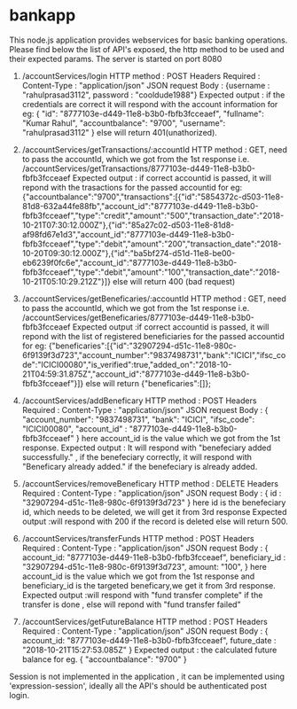 # bankapp
This node.js application provides webservices for basic banking operations.
Please find below the list of API's exposed, the http method to be used and their expected params. 
The server is started on port 8080

1. /accountServices/login 
HTTP method : POST
Headers Required : Content-Type : "application/json"
JSON request Body : {username : "rahulprasad3112", password : "cooldude1988"}
Expected output : if the credentials are correct it will respond with the account information for eg:
{
    "id": "8777103e-d449-11e8-b3b0-fbfb3fcceaef",
    "fullname": "Kumar Rahul",
    "accountbalance": "9700",
    "username": "rahulprasad3112"
}
else will return 401(unathorized).

2. /accountServices/getTransactions/:accountId
HTTP method : GET, need to pass the accountId, which we got from the 1st response i.e. 
/accountServices/getTransactions/8777103e-d449-11e8-b3b0-fbfb3fcceaef
Expected output : if correct accountid is passed, it will repond with the trasactions for the passed accountid for eg:
{"accountbalance":"9700","transactions":[{"id":"5854372c-d503-11e8-81d8-632a44fe88fb","account_id":"8777103e-d449-11e8-b3b0-fbfb3fcceaef","type":"credit","amount":"500","transaction_date":"2018-10-21T07:30:12.000Z"},{"id":"85a27c02-d503-11e8-81d8-af98fd67e1d3","account_id":"8777103e-d449-11e8-b3b0-fbfb3fcceaef","type":"debit","amount":"200","transaction_date":"2018-10-20T09:30:12.000Z"},{"id":"ba5bf274-d51d-11e8-be00-eb6239f0fc6e","account_id":"8777103e-d449-11e8-b3b0-fbfb3fcceaef","type":"debit","amount":"100","transaction_date":"2018-10-21T05:10:29.212Z"}]}
else will return 400 (bad request)

3. /accountServices/getBeneficaries/:accountId
HTTP method : GET, need to pass the accountId, which we got from the 1st response i.e. 
/accountServices/getBeneficaries/8777103e-d449-11e8-b3b0-fbfb3fcceaef
Expected output :if correct accountid is passed, it will repond with the list of registered beneficiaries for the passed accountid for eg:
{"beneficaries":[{"id":"32907294-d51c-11e8-980c-6f9139f3d723","account_number":"9837498731","bank":"ICICI","ifsc_code":"ICICI00080","is_verified":true,"added_on":"2018-10-21T04:59:31.875Z","account_id":"8777103e-d449-11e8-b3b0-fbfb3fcceaef"}]}
else will return {"beneficaries":[]};

4. /accountServices/addBeneficary
HTTP method : POST
Headers Required : Content-Type : "application/json"
JSON request Body : { "account_number": "9837498731",
    "bank": "ICICI",
    "ifsc_code": "ICICI00080",
	   "account_id" : "8777103e-d449-11e8-b3b0-fbfb3fcceaef"
}
here account_id is the value which we got from the 1st response.
Expected output : It will respond with "benefeciary added successfully." , if the benefeciary correctly, it will respond with "Beneficary already added."
if the benefeciary is already added.

5. /accountServices/removeBeneficary
HTTP method : DELETE
Headers Required : Content-Type : "application/json"
JSON request Body : {
  id : "32907294-d51c-11e8-980c-6f9139f3d723"
}
here id is the benefeciary id, which needs to be deleted, we will get it from 3rd response
Expected output :will respond with 200 if the record is deleted else will return 500.

6. /accountServices/transferFunds
HTTP method : POST
Headers Required : Content-Type : "application/json"
JSON request Body : {
    account_id: "8777103e-d449-11e8-b3b0-fbfb3fcceaef",
    beneficiary_id : "32907294-d51c-11e8-980c-6f9139f3d723",
    amount: "100",
}
here account_id is the value which we got from the 1st response and  beneficiary_id is the targeted beneficary,we  get it from 3rd response.
Expected output :will respond with "fund transfer complete" if the transfer is done , else will repond with "fund transfer failed"

7. /accountServices/getFutureBalance
HTTP method : POST
Headers Required : Content-Type : "application/json"
JSON request Body : {
    account_id: "8777103e-d449-11e8-b3b0-fbfb3fcceaef",
    future_date : "2018-10-21T15:27:53.085Z"
}
Expected output : the calculated future balance for eg. {
    "accountbalance": "9700"
}

Session is not implemented in the application , it can be implemented using 'expression-session', ideally all the API's should be authenticated
post login.
